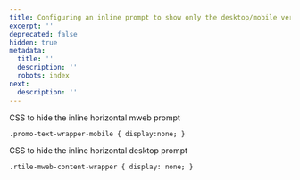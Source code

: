 ```yaml
---
title: Configuring an inline prompt to show only the desktop/mobile version
excerpt: ''
deprecated: false
hidden: true
metadata:
  title: ''
  description: ''
  robots: index
next:
  description: ''
---
```

CSS to hide the inline horizontal mweb prompt

```
.promo-text-wrapper-mobile { display:none; }
```

CSS to hide the inline horizontal desktop prompt

```
.rtile-mweb-content-wrapper { display: none; }
```